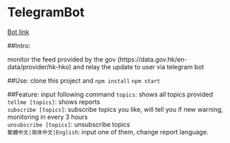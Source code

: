 # TelegramBot


[Bot link](https://telegram.me/EthanWeatherBot)

##Intro: 
<p>monitor the feed provided by the gov (https://data.gov.hk/en-data/provider/hk-hko) and relay the update to user via telegram bot</p>

##Use:
clone this project and
``npm install``
``npm start``

##Feature: input following command
``topics``: shows all topics provided <br/>
``tellme [topics]``: shows reports <br/>
``subscribe [topics]``: subscribe topics you like, will tell you if new warning, monitoring in every 3 hours <br/>
``unsubscribe [topics]``: unsubscribe topics <br/>
``繁體中文|简体中文|English``: input one of them, change report language. <br/>
